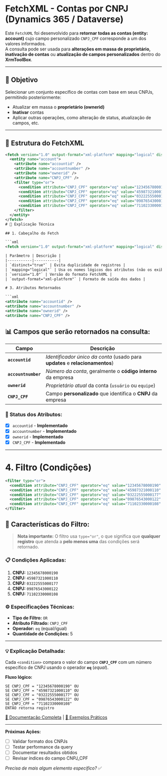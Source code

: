 # FetchXML - Contas por CNPJ (Dynamics 365 / Dataverse)

Este `FetchXML` foi desenvolvido para **retornar todas as contas (entity: account)** cujo campo personalizado `CNPJ_CPF` corresponde a um dos valores informados.  
A consulta pode ser usada para **alterações em massa de proprietário, inativação de contas** ou **atualização de campos personalizados** dentro do **XrmToolBox**.

---

## 🎯 Objetivo

Selecionar um conjunto específico de contas com base em seus CNPJs, permitindo posteriormente:

- Atualizar em massa o **proprietário (ownerid)**  
- **Inativar** contas  
- Aplicar outras operações, como alteração de status, atualização de campos, etc.

---

## 🧩 Estrutura do FetchXML

```xml
<fetch version="1.0" output-format="xml-platform" mapping="logical" distinct="true">
  <entity name="account">
    <attribute name="accountid" />
    <attribute name="accountnumber" />
    <attribute name="ownerid" />
    <attribute name="CNPJ_CPF" />
    <filter type="or">
      <condition attribute="CNPJ_CPF" operator="eq" value="12345678000190" />
      <condition attribute="CNPJ_CPF" operator="eq" value="45987321000110" />
      <condition attribute="CNPJ_CPF" operator="eq" value="03222555000177" />
      <condition attribute="CNPJ_CPF" operator="eq" value="09876543000122" />
      <condition attribute="CNPJ_CPF" operator="eq" value="71102330000108" />
    </filter>
  </entity>
</fetch>
# 🧠 Explicação Técnica

## 1. Cabeçalho do Fetch

```xml
<fetch version="1.0" output-format="xml-platform" mapping="logical" distinct="true">

| Parâmetro | Descrição |
|-----------|-----------|
| `distinct="true"` | Evita duplicidade de registros |
| `mapping="logical"` | Usa os nomes lógicos dos atributos (não os exibidos na interface) |
| `version="1.0"` | Versão do formato FetchXML |
| `output-format="xml-platform"` | Formato de saída dos dados |

# 3. Atributos Retornados

```xml
<attribute name="accountid" />
<attribute name="accountnumber" />
<attribute name="ownerid" />
<attribute name="CNPJ_CPF" />
```

## 📊 **Campos que serão retornados na consulta:**

| Campo | Descrição |
|-------|-----------|
| **`accountid`** | *Identificador único da conta* (usado para **updates** e **relacionamentos**) |
| **`accountnumber`** | *Número da conta*, geralmente o **código interno** da empresa |
| **`ownerid`** | *Proprietário atual* da conta (`usuário` ou `equipe`) |
| **`CNPJ_CPF`** | Campo **personalizado** que identifica o **CNPJ** da empresa |

### 🔧 Status dos Atributos:
- [x] `accountid` - **Implementado**
- [x] `accountnumber` - **Implementado**
- [x] `ownerid` - **Implementado** 
- [x] `CNPJ_CPF` - **Implementado**
---

# 4. Filtro (Condições)

```xml
<filter type="or">
  <condition attribute="CNPJ_CPF" operator="eq" value="12345678000190" />
  <condition attribute="CNPJ_CPF" operator="eq" value="45987321000110" />
  <condition attribute="CNPJ_CPF" operator="eq" value="03222555000177" />
  <condition attribute="CNPJ_CPF" operator="eq" value="09876543000122" />
  <condition attribute="CNPJ_CPF" operator="eq" value="71102330000108" />
</filter>
```

## 🎯 **Características do Filtro:**

> **Nota importante:** O filtro usa `type="or"`, o que significa que **qualquer registro** que atenda a **pelo menos uma** das condições será retornado.

### 📋 Condições Aplicadas:

1. **CNPJ:** `12345678000190`
2. **CNPJ:** `45987321000110` 
3. **CNPJ:** `03222555000177`
4. **CNPJ:** `09876543000122`
5. **CNPJ:** `71102330000108`

### ⚙️ **Especificações Técnicas:**
- **Tipo de Filtro:** `OR`
- **Atributo Filtrado:** `CNPJ_CPF`
- **Operador:** `eq` (equal/igual)
- **Quantidade de Condições:** 5

---

### 💡 **Explicação Detalhada:**

Cada `<condition>` compara o valor do campo **`CNPJ_CPF`** com um número específico de CNPJ usando o operador **`eq`** (*equal*).

**Fluxo lógico:**
```
SE CNPJ_CPF = "12345678000190" OU
SE CNPJ_CPF = "45987321000110" OU  
SE CNPJ_CPF = "03222555000177" OU
SE CNPJ_CPF = "09876543000122" OU
SE CNPJ_CPF = "71102330000108"
ENTÃO retorna registro
```

[📖 Documentação Completa](https://example.com/filter-docs) | [🔗 Exemplos Práticos](https://example.com/examples)

---

**Próximas Ações:**
- [ ] Validar formato dos CNPJs
- [ ] Testar performance da query
- [ ] Documentar resultados obtidos
- [ ] Revisar índices do campo CNPJ_CPF

*Precisa de mais algum elemento específico?* ✅

